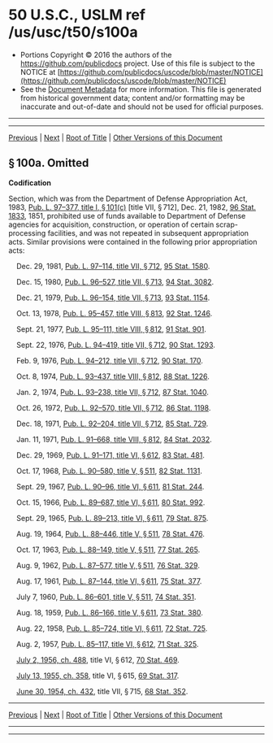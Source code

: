 ---
---

# 50 U.S.C., USLM ref /us/usc/t50/s100a

* Portions Copyright © 2016 the authors of the https://github.com/publicdocs project.
  Use of this file is subject to the NOTICE at [https://github.com/publicdocs/uscode/blob/master/NOTICE](https://github.com/publicdocs/uscode/blob/master/NOTICE)
* See the [Document Metadata](././../../../../..//README.md) for more information.
  This file is generated from historical government data; content and/or formatting may be inaccurate and out-of-date and should not be used for official purposes.

----------
----------

[Previous](./../../../../..//us/usc/t50/ch5/schIII/m__us_usc_t50_s100.md) | [Next](./../../../../..//us/usc/t50/ch6/m__us_usc_t50_ch6.md) | [Root of Title](./../../../../../) | [Other Versions of this Document](https://publicdocs.github.io/go/links?ns=uslm&ref=%2Fus%2Fusc%2Ft50%2Fs100a)

## § 100a. Omitted

 __Codification__ 

Section, which was from the Department of Defense Appropriation Act, 1983, [Pub. L. 97–377, title I, § 101(c)][/us/pl/97/377/s101/c] \[title VII, § 712\], Dec. 21, 1982, [96 Stat. 1833][/us/stat/96/1833], 1851, prohibited use of funds available to Department of Defense agencies for acquisition, construction, or operation of certain scrap-processing facilities, and was not repeated in subsequent appropriation acts. Similar provisions were contained in the following prior appropriation acts:

    Dec. 29, 1981, [Pub. L. 97–114, title VII, § 712][/us/pl/97/114/s712], [95 Stat. 1580][/us/stat/95/1580].

    Dec. 15, 1980, [Pub. L. 96–527, title VII, § 713][/us/pl/96/527/s713], [94 Stat. 3082][/us/stat/94/3082].

    Dec. 21, 1979, [Pub. L. 96–154, title VII, § 713][/us/pl/96/154/s713], [93 Stat. 1154][/us/stat/93/1154].

    Oct. 13, 1978, [Pub. L. 95–457, title VIII, § 813][/us/pl/95/457/s813], [92 Stat. 1246][/us/stat/92/1246].

    Sept. 21, 1977, [Pub. L. 95–111, title VIII, § 812][/us/pl/95/111/s812], [91 Stat. 901][/us/stat/91/901].

    Sept. 22, 1976, [Pub. L. 94–419, title VII, § 712][/us/pl/94/419/s712], [90 Stat. 1293][/us/stat/90/1293].

    Feb. 9, 1976, [Pub. L. 94–212, title VII, § 712][/us/pl/94/212/s712], [90 Stat. 170][/us/stat/90/170].

    Oct. 8, 1974, [Pub. L. 93–437, title VIII, § 812][/us/pl/93/437/s812], [88 Stat. 1226][/us/stat/88/1226].

    Jan. 2, 1974, [Pub. L. 93–238, title VII, § 712][/us/pl/93/238/s712], [87 Stat. 1040][/us/stat/87/1040].

    Oct. 26, 1972, [Pub. L. 92–570, title VII, § 712][/us/pl/92/570/s712], [86 Stat. 1198][/us/stat/86/1198].

    Dec. 18, 1971, [Pub. L. 92–204, title VII, § 712][/us/pl/92/204/s712], [85 Stat. 729][/us/stat/85/729].

    Jan. 11, 1971, [Pub. L. 91–668, title VIII, § 812][/us/pl/91/668/s812], [84 Stat. 2032][/us/stat/84/2032].

    Dec. 29, 1969, [Pub. L. 91–171, title VI, § 612][/us/pl/91/171/s612], [83 Stat. 481][/us/stat/83/481].

    Oct. 17, 1968, [Pub. L. 90–580, title V, § 511][/us/pl/90/580/s511], [82 Stat. 1131][/us/stat/82/1131].

    Sept. 29, 1967, [Pub. L. 90–96, title VI, § 611][/us/pl/90/96/s611], [81 Stat. 244][/us/stat/81/244].

    Oct. 15, 1966, [Pub. L. 89–687, title VI, § 611][/us/pl/89/687/s611], [80 Stat. 992][/us/stat/80/992].

    Sept. 29, 1965, [Pub. L. 89–213, title VI, § 611][/us/pl/89/213/s611], [79 Stat. 875][/us/stat/79/875].

    Aug. 19, 1964, [Pub. L. 88–446, title V, § 511][/us/pl/88/446/s511], [78 Stat. 476][/us/stat/78/476].

    Oct. 17, 1963, [Pub. L. 88–149, title V, § 511][/us/pl/88/149/s511], [77 Stat. 265][/us/stat/77/265].

    Aug. 9, 1962, [Pub. L. 87–577, title V, § 511][/us/pl/87/577/s511], [76 Stat. 329][/us/stat/76/329].

    Aug. 17, 1961, [Pub. L. 87–144, title VI, § 611][/us/pl/87/144/s611], [75 Stat. 377][/us/stat/75/377].

    July 7, 1960, [Pub. L. 86–601, title V, § 511][/us/pl/86/601/s511], [74 Stat. 351][/us/stat/74/351].

    Aug. 18, 1959, [Pub. L. 86–166, title V, § 611][/us/pl/86/166/s611], [73 Stat. 380][/us/stat/73/380].

    Aug. 22, 1958, [Pub. L. 85–724, title VI, § 611][/us/pl/85/724/s611], [72 Stat. 725][/us/stat/72/725].

    Aug. 2, 1957, [Pub. L. 85–117, title VI, § 612][/us/pl/85/117/s612], [71 Stat. 325][/us/stat/71/325].

    [July 2, 1956, ch. 488][/us/act/1956-07-02/ch488], title VI, § 612, [70 Stat. 469][/us/stat/70/469].

    [July 13, 1955, ch. 358][/us/act/1955-07-13/ch358], title VI, § 615, [69 Stat. 317][/us/stat/69/317].

    [June 30, 1954, ch. 432][/us/act/1954-06-30/ch432], title VII, § 715, [68 Stat. 352][/us/stat/68/352].

----------

[Previous](./../../../../..//us/usc/t50/ch5/schIII/m__us_usc_t50_s100.md) | [Next](./../../../../..//us/usc/t50/ch6/m__us_usc_t50_ch6.md) | [Root of Title](./../../../../../) | [Other Versions of this Document](https://publicdocs.github.io/go/links?ns=uslm&ref=%2Fus%2Fusc%2Ft50%2Fs100a)

----------
----------

[/us/pl/97/377/s101/c]: https://publicdocs.github.io/go/links?ns=uslm&ref=%2Fus%2Fpl%2F97%2F377%2Fs101%2Fc
[/us/stat/96/1833]: https://publicdocs.github.io/go/links?ns=uslm&ref=%2Fus%2Fstat%2F96%2F1833
[/us/pl/97/114/s712]: https://publicdocs.github.io/go/links?ns=uslm&ref=%2Fus%2Fpl%2F97%2F114%2Fs712
[/us/stat/95/1580]: https://publicdocs.github.io/go/links?ns=uslm&ref=%2Fus%2Fstat%2F95%2F1580
[/us/pl/96/527/s713]: https://publicdocs.github.io/go/links?ns=uslm&ref=%2Fus%2Fpl%2F96%2F527%2Fs713
[/us/stat/94/3082]: https://publicdocs.github.io/go/links?ns=uslm&ref=%2Fus%2Fstat%2F94%2F3082
[/us/pl/96/154/s713]: https://publicdocs.github.io/go/links?ns=uslm&ref=%2Fus%2Fpl%2F96%2F154%2Fs713
[/us/stat/93/1154]: https://publicdocs.github.io/go/links?ns=uslm&ref=%2Fus%2Fstat%2F93%2F1154
[/us/pl/95/457/s813]: https://publicdocs.github.io/go/links?ns=uslm&ref=%2Fus%2Fpl%2F95%2F457%2Fs813
[/us/stat/92/1246]: https://publicdocs.github.io/go/links?ns=uslm&ref=%2Fus%2Fstat%2F92%2F1246
[/us/pl/95/111/s812]: https://publicdocs.github.io/go/links?ns=uslm&ref=%2Fus%2Fpl%2F95%2F111%2Fs812
[/us/stat/91/901]: https://publicdocs.github.io/go/links?ns=uslm&ref=%2Fus%2Fstat%2F91%2F901
[/us/pl/94/419/s712]: https://publicdocs.github.io/go/links?ns=uslm&ref=%2Fus%2Fpl%2F94%2F419%2Fs712
[/us/stat/90/1293]: https://publicdocs.github.io/go/links?ns=uslm&ref=%2Fus%2Fstat%2F90%2F1293
[/us/pl/94/212/s712]: https://publicdocs.github.io/go/links?ns=uslm&ref=%2Fus%2Fpl%2F94%2F212%2Fs712
[/us/stat/90/170]: https://publicdocs.github.io/go/links?ns=uslm&ref=%2Fus%2Fstat%2F90%2F170
[/us/pl/93/437/s812]: https://publicdocs.github.io/go/links?ns=uslm&ref=%2Fus%2Fpl%2F93%2F437%2Fs812
[/us/stat/88/1226]: https://publicdocs.github.io/go/links?ns=uslm&ref=%2Fus%2Fstat%2F88%2F1226
[/us/pl/93/238/s712]: https://publicdocs.github.io/go/links?ns=uslm&ref=%2Fus%2Fpl%2F93%2F238%2Fs712
[/us/stat/87/1040]: https://publicdocs.github.io/go/links?ns=uslm&ref=%2Fus%2Fstat%2F87%2F1040
[/us/pl/92/570/s712]: https://publicdocs.github.io/go/links?ns=uslm&ref=%2Fus%2Fpl%2F92%2F570%2Fs712
[/us/stat/86/1198]: https://publicdocs.github.io/go/links?ns=uslm&ref=%2Fus%2Fstat%2F86%2F1198
[/us/pl/92/204/s712]: https://publicdocs.github.io/go/links?ns=uslm&ref=%2Fus%2Fpl%2F92%2F204%2Fs712
[/us/stat/85/729]: https://publicdocs.github.io/go/links?ns=uslm&ref=%2Fus%2Fstat%2F85%2F729
[/us/pl/91/668/s812]: https://publicdocs.github.io/go/links?ns=uslm&ref=%2Fus%2Fpl%2F91%2F668%2Fs812
[/us/stat/84/2032]: https://publicdocs.github.io/go/links?ns=uslm&ref=%2Fus%2Fstat%2F84%2F2032
[/us/pl/91/171/s612]: https://publicdocs.github.io/go/links?ns=uslm&ref=%2Fus%2Fpl%2F91%2F171%2Fs612
[/us/stat/83/481]: https://publicdocs.github.io/go/links?ns=uslm&ref=%2Fus%2Fstat%2F83%2F481
[/us/pl/90/580/s511]: https://publicdocs.github.io/go/links?ns=uslm&ref=%2Fus%2Fpl%2F90%2F580%2Fs511
[/us/stat/82/1131]: https://publicdocs.github.io/go/links?ns=uslm&ref=%2Fus%2Fstat%2F82%2F1131
[/us/pl/90/96/s611]: https://publicdocs.github.io/go/links?ns=uslm&ref=%2Fus%2Fpl%2F90%2F96%2Fs611
[/us/stat/81/244]: https://publicdocs.github.io/go/links?ns=uslm&ref=%2Fus%2Fstat%2F81%2F244
[/us/pl/89/687/s611]: https://publicdocs.github.io/go/links?ns=uslm&ref=%2Fus%2Fpl%2F89%2F687%2Fs611
[/us/stat/80/992]: https://publicdocs.github.io/go/links?ns=uslm&ref=%2Fus%2Fstat%2F80%2F992
[/us/pl/89/213/s611]: https://publicdocs.github.io/go/links?ns=uslm&ref=%2Fus%2Fpl%2F89%2F213%2Fs611
[/us/stat/79/875]: https://publicdocs.github.io/go/links?ns=uslm&ref=%2Fus%2Fstat%2F79%2F875
[/us/pl/88/446/s511]: https://publicdocs.github.io/go/links?ns=uslm&ref=%2Fus%2Fpl%2F88%2F446%2Fs511
[/us/stat/78/476]: https://publicdocs.github.io/go/links?ns=uslm&ref=%2Fus%2Fstat%2F78%2F476
[/us/pl/88/149/s511]: https://publicdocs.github.io/go/links?ns=uslm&ref=%2Fus%2Fpl%2F88%2F149%2Fs511
[/us/stat/77/265]: https://publicdocs.github.io/go/links?ns=uslm&ref=%2Fus%2Fstat%2F77%2F265
[/us/pl/87/577/s511]: https://publicdocs.github.io/go/links?ns=uslm&ref=%2Fus%2Fpl%2F87%2F577%2Fs511
[/us/stat/76/329]: https://publicdocs.github.io/go/links?ns=uslm&ref=%2Fus%2Fstat%2F76%2F329
[/us/pl/87/144/s611]: https://publicdocs.github.io/go/links?ns=uslm&ref=%2Fus%2Fpl%2F87%2F144%2Fs611
[/us/stat/75/377]: https://publicdocs.github.io/go/links?ns=uslm&ref=%2Fus%2Fstat%2F75%2F377
[/us/pl/86/601/s511]: https://publicdocs.github.io/go/links?ns=uslm&ref=%2Fus%2Fpl%2F86%2F601%2Fs511
[/us/stat/74/351]: https://publicdocs.github.io/go/links?ns=uslm&ref=%2Fus%2Fstat%2F74%2F351
[/us/pl/86/166/s611]: https://publicdocs.github.io/go/links?ns=uslm&ref=%2Fus%2Fpl%2F86%2F166%2Fs611
[/us/stat/73/380]: https://publicdocs.github.io/go/links?ns=uslm&ref=%2Fus%2Fstat%2F73%2F380
[/us/pl/85/724/s611]: https://publicdocs.github.io/go/links?ns=uslm&ref=%2Fus%2Fpl%2F85%2F724%2Fs611
[/us/stat/72/725]: https://publicdocs.github.io/go/links?ns=uslm&ref=%2Fus%2Fstat%2F72%2F725
[/us/pl/85/117/s612]: https://publicdocs.github.io/go/links?ns=uslm&ref=%2Fus%2Fpl%2F85%2F117%2Fs612
[/us/stat/71/325]: https://publicdocs.github.io/go/links?ns=uslm&ref=%2Fus%2Fstat%2F71%2F325
[/us/act/1956-07-02/ch488]: https://publicdocs.github.io/go/links?ns=uslm&ref=%2Fus%2Fact%2F1956-07-02%2Fch488
[/us/stat/70/469]: https://publicdocs.github.io/go/links?ns=uslm&ref=%2Fus%2Fstat%2F70%2F469
[/us/act/1955-07-13/ch358]: https://publicdocs.github.io/go/links?ns=uslm&ref=%2Fus%2Fact%2F1955-07-13%2Fch358
[/us/stat/69/317]: https://publicdocs.github.io/go/links?ns=uslm&ref=%2Fus%2Fstat%2F69%2F317
[/us/act/1954-06-30/ch432]: https://publicdocs.github.io/go/links?ns=uslm&ref=%2Fus%2Fact%2F1954-06-30%2Fch432
[/us/stat/68/352]: https://publicdocs.github.io/go/links?ns=uslm&ref=%2Fus%2Fstat%2F68%2F352


